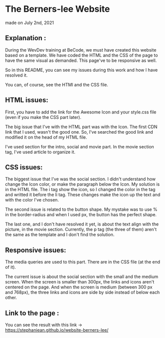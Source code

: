 # The Berners-lee Website

made on July 2nd, 2021

Explanation :
---------------
During the WevDev training at BeCode, we must have created this website based on a template. We have coded the HTML and the CSS of the page to have the same visual as demanded. This page've to be responsive as well.

So in this README, you can see my issues during this work and how I have resolved it. 

You can, of course, see the HTMl and the CSS file.

HTML issues:
-------------
First, you have to add the link for the Awesome Icon and your style.css file (even if you make the CSS part later).

The big issue that I've with the HTML part was with the Icon. The first CDN link that I used, wasn't the good one. So, I've searched the good link and modified it on the head of my HTML file.
 
I've used section for the intro, social and movie part. In the movie section tag, I've used article to organize it. 

CSS issues:
--------------
The biggest issue that I've was the social section. I didn't understand how change the Icon color, or make the paragraph below the Icon. My solution is in the HTML file. The i tag show the icon, so I changed the color in the tag and writted it before the li tag. These changes make the icon up the text and with the color I've chosen.

The second issue is related to the button shape. My mystake was to use % in the border-radius and when I used px, the button has the perfect shape.

The last one, and I don't have resolved it yet, is about the text align with the picture, in the movie section. Currently, the p tag (the three of them) aren't the same as the template and I don't find the solution. 

Responsive issues:
-------------------
The media queries are used to this part. There are in the CSS file (at the end of it).

The current issue is about the social section with the small and the medium screen. When the screen is smaller than 300px, the links and icons aren't centered on the page. And when the screen is medium (between 300 px and 768px), the three links and icons are side by side instead of below each other.

Link to the page :
-------------------
You can see the result with this link ->
https://stephaniean.github.io/website-berners-lee/